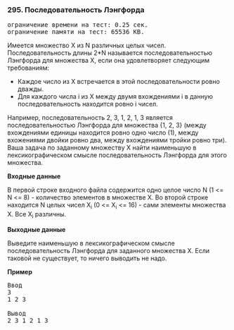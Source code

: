 ### 295. Последовательность Лэнгфорда

<pre>ограничение времени на тест: 0.25 сек.
ограничение памяти на тест: 65536 KB.</pre>

Имеется множество X из N различных целых чисел. Последовательность длины 2*N называется последовательностью Лэнгфорда для множества X, если она удовлетворяет следующим требованиям:

- Каждое число из X встречается в этой последовательности ровно дважды.
- Для каждого числа i из X между двумя вхождениями i в данную последовательность находится ровно i чисел.

Например, последовательность 2, 3, 1, 2, 1, 3 является последовательностью Лэнгфорда для множества {1, 2, 3} (между вхождениями единицы находится ровно одно число (1), между вхожениями двойки ровно два, между вхождениями тройки ровно три). 
Ваша задача по заданному множеству X найти наименьшую в лексикографическом смысле последовательность Лэнгфорда для этого множества.

**Входные данные**

В первой строке входного файла содержится одно целое число N (1 <= N <= 8) - количество элементов в множестве X. Во второй строке находитcя N целых чисел X<sub>i</sub> (0 <= X<sub>i</sub> <= 16) - сами элементы множества X. Все X<sub>i</sub> различны.

**Выходные данные**

Выведите наименьшую в лексикографическом смысле последовательность Лэнгфорда для заданного множества X. Если таковой не существует, то ничего выводить не надо.

**Пример**
<pre>
Ввод
3 
1 2 3

Вывод
2 3 1 2 1 3
</pre>
